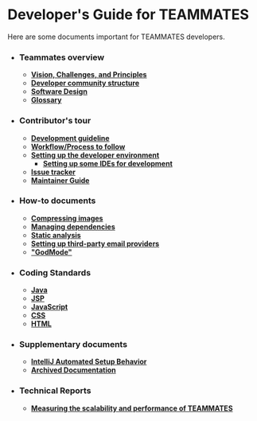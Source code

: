 # Developer's Guide for TEAMMATES

Here are some documents important for TEAMMATES developers.

* ### Teammates overview

  * [**Vision, Challenges, and Principles**](overview.md)
  * [**Developer community structure**](community.md)
  * [**Software Design**](design.md)
  * [**Glossary**](glossary.md)

* ### Contributor's tour
  * [**Development guideline**](development.md)
  * [**Workflow/Process to follow**](process.md)
  * [**Setting up the developer environment**](setting-up.md)
    * [**Setting up some IDEs for development**](ide-setup.md)
  * [**Issue tracker**](issues.md)
  * [**Maintainer Guide**](maintainer-guide.md)

* ### How-to documents

  * [**Compressing images**](compressing-images.md)
  * [**Managing dependencies**](dependencies.md)
  * [**Static analysis**](static-analysis.md)
  * [**Setting up third-party email providers**](emails.md)
  * [**"GodMode"**](godmode.md)

* ### Coding Standards
  * [**Java**](https://oss-generic.github.io/process/codingStandards/CodingStandard-Java.html)
  *   [**JSP**](https://docs.google.com/document/d/14bXfdveXvoIaPBYpL19m4PK6oPabSnnoawj6OGjOzD4/pub?embedded=true)
  *   [**JavaScript**](https://docs.google.com/document/d/1gZ6WG6HBTJYHAtVkz9kzi_SUuzfXqzO-SvFnLuag2xM/pub?embedded=true)
  * [**CSS**](https://docs.google.com/document/d/1wA9paRA9cS7ByStGbhRRUZLEzEzimrNQjIDPVqy1ScI/pub)
  * [**HTML**](https://oss-generic.github.io/process/codingStandards/CodingStandard-Html.html)

* ### Supplementary documents
   * [**IntelliJ Automated Setup Behavior**](intellij-automated-setup-behavior.md)
   * [**Archived Documentation**](archived)

* ### Technical Reports

  * [**Measuring the scalability and performance of TEAMMATES**](techReports/Measuring-scalability-and-performance.md)

